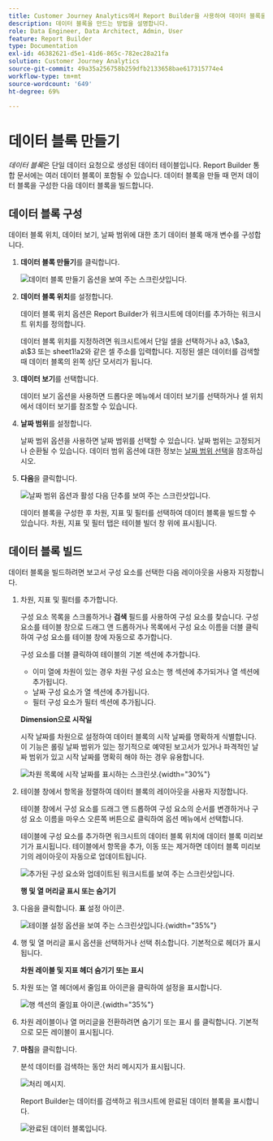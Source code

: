 ```yaml
---
title: Customer Journey Analytics에서 Report Builder을 사용하여 데이터 블록을 만드는 방법
description: 데이터 블록을 만드는 방법을 설명합니다.
role: Data Engineer, Data Architect, Admin, User
feature: Report Builder
type: Documentation
exl-id: 46382621-d5e1-41d6-865c-782ec28a21fa
solution: Customer Journey Analytics
source-git-commit: 49a35a256758b259dfb2133658bae617315774e4
workflow-type: tm+mt
source-wordcount: '649'
ht-degree: 69%

---
```


# 데이터 블록 만들기

*데이터 블록*&#x200B;은 단일 데이터 요청으로 생성된 데이터 테이블입니다. Report Builder 통합 문서에는 여러 데이터 블록이 포함될 수 있습니다. 데이터 블록을 만들 때 먼저 데이터 블록을 구성한 다음 데이터 블록을 빌드합니다.

## 데이터 블록 구성

데이터 블록 위치, 데이터 보기, 날짜 범위에 대한 초기 데이터 블록 매개 변수를 구성합니다.

1. **데이터 블록 만들기**&#x200B;를 클릭합니다.

   ![데이터 블록 만들기 옵션을 보여 주는 스크린샷입니다.](./assets/create_db.png)

1. **데이터 블록 위치**&#x200B;를 설정합니다.

   데이터 블록 위치 옵션은 Report Builder가 워크시트에 데이터를 추가하는 워크시트 위치를 정의합니다.

   데이터 블록 위치를 지정하려면 워크시트에서 단일 셀을 선택하거나 a3, \\$a3, a\\\$3 또는 sheet1!a2와 같은 셀 주소를 입력합니다. 지정된 셀은 데이터를 검색할 때 데이터 블록의 왼쪽 상단 모서리가 됩니다.

1. **데이터 보기**&#x200B;를 선택합니다.

   데이터 보기 옵션을 사용하면 드롭다운 메뉴에서 데이터 보기를 선택하거나 셀 위치에서 데이터 보기를 참조할 수 있습니다.

1. **날짜 범위**&#x200B;를 설정합니다.

   날짜 범위 옵션을 사용하면 날짜 범위를 선택할 수 있습니다. 날짜 범위는 고정되거나 순환될 수 있습니다. 데이터 범위 옵션에 대한 정보는 [날짜 범위 선택](select-date-range.md)을 참조하십시오.

1. **다음**&#x200B;을 클릭합니다.

   ![날짜 범위 옵션과 활성 다음 단추를 보여 주는 스크린샷입니다.](./assets/choose_date_data_view3.png)

   데이터 블록을 구성한 후 차원, 지표 및 필터를 선택하여 데이터 블록을 빌드할 수 있습니다. 차원, 지표 및 필터 탭은 테이블 빌더 창 위에 표시됩니다.

## 데이터 블록 빌드

데이터 블록을 빌드하려면 보고서 구성 요소를 선택한 다음 레이아웃을 사용자 지정합니다.

1. 차원, 지표 및 필터를 추가합니다.

   구성 요소 목록을 스크롤하거나 **검색** 필드를 사용하여 구성 요소를 찾습니다. 구성 요소를 테이블 창으로 드래그 앤 드롭하거나 목록에서 구성 요소 이름을 더블 클릭하여 구성 요소를 테이블 창에 자동으로 추가합니다.

   구성 요소를 더블 클릭하여 테이블의 기본 섹션에 추가합니다.

   - 이미 열에 차원이 있는 경우 차원 구성 요소는 행 섹션에 추가되거나 열 섹션에 추가됩니다.
   - 날짜 구성 요소가 열 섹션에 추가됩니다.
   - 필터 구성 요소가 필터 섹션에 추가됩니다.

   **Dimension으로 시작일**

   시작 날짜를 차원으로 설정하여 데이터 블록의 시작 날짜를 명확하게 식별합니다. 이 기능은 롤링 날짜 범위가 있는 정기적으로 예약된 보고서가 있거나 파격적인 날짜 범위가 있고 시작 날짜를 명확히 해야 하는 경우 유용합니다.

   ![차원 목록에 시작 날짜를 표시하는 스크린샷.](./assets/start-date-dimension.png){width="30%"}

1. 테이블 창에서 항목을 정렬하여 데이터 블록의 레이아웃을 사용자 지정합니다.

   테이블 창에서 구성 요소를 드래그 앤 드롭하여 구성 요소의 순서를 변경하거나 구성 요소 이름을 마우스 오른쪽 버튼으로 클릭하여 옵션 메뉴에서 선택합니다.

   테이블에 구성 요소를 추가하면 워크시트의 데이터 블록 위치에 데이터 블록 미리보기가 표시됩니다. 테이블에서 항목을 추가, 이동 또는 제거하면 데이터 블록 미리보기의 레이아웃이 자동으로 업데이트됩니다.

   ![추가된 구성 요소와 업데이트된 워크시트를 보여 주는 스크린샷입니다.](./assets/image10.png)

   **행 및 열 머리글 표시 또는 숨기기**

1. 다음을 클릭합니다. **표** 설정 아이콘.

   ![테이블 설정 옵션을 보여 주는 스크린샷입니다.](./assets/table-settings.png){width="35%"}

1. 행 및 열 머리글 표시 옵션을 선택하거나 선택 취소합니다. 기본적으로 헤더가 표시됩니다.

   **차원 레이블 및 지표 헤더 숨기기 또는 표시**

1. 차원 또는 열 헤더에서 줄임표 아이콘을 클릭하여 설정을 표시합니다.

   ![행 섹션의 줄임표 아이콘.](./assets/row-heading.png){width="35%"}

1. 차원 레이블이나 열 머리글을 전환하려면 숨기기 또는 표시 를 클릭합니다. 기본적으로 모든 레이블이 표시됩니다.

1. **마침**&#x200B;을 클릭합니다.

   분석 데이터를 검색하는 동안 처리 메시지가 표시됩니다.

   ![처리 메시지.](./assets/image11.png)

   Report Builder는 데이터를 검색하고 워크시트에 완료된 데이터 블록을 표시합니다.

   ![완료된 데이터 블록입니다.](./assets/image12.png)
